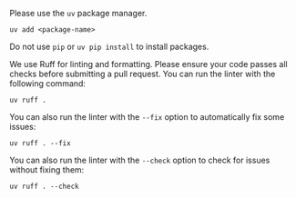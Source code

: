 Please use the `uv` package manager.

```
uv add <package-name>
```

Do not use `pip` or `uv pip install` to install packages.

We use Ruff for linting and formatting. Please ensure your code passes all checks before submitting a pull request.
You can run the linter with the following command:

```
uv ruff .
```
You can also run the linter with the `--fix` option to automatically fix some issues:

```
uv ruff . --fix
```
You can also run the linter with the `--check` option to check for issues without fixing them:

```
uv ruff . --check
```
